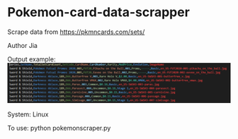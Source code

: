 # Pokemon-card-data-scrapper
Scrape data from https://pkmncards.com/sets/

Author
Jia

Output example:
![Output example](readme_img.png)


System: Linux

To use: python pokemonscraper.py
